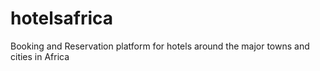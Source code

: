 # hotelsafrica
Booking and Reservation platform for hotels around the major towns and cities in Africa
